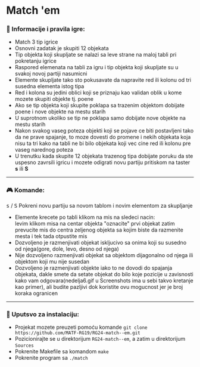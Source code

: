 # Match 'em

### :memo: Informacije i pravila igre:
* Match 3 tip igrice <br>
* Osnovni zadatak je skupiti 12 objekata <br>
* Tip objekta koji skupljate se nalazi sa leve strane na maloj tabli pri pokretanju igrice <br>
* Raspored elemenata na tabli za igru i tip objekta koji skupljate su u svakoj novoj partiji nasumicni <br>
* Elemente skupljate tako sto pokusavate da napravite red ili kolonu od tri susedna elementa istog tipa <br>
* Red i kolona su jedini oblici koji se priznaju kao validan oblik u kome mozete skupiti objekte tj. poene
* Ako se tip objekta koji skupite poklapa sa trazenim objektom dobijate poene i nove objekte na mestu starih <br>
* U suprotnom ukoliko se tip ne poklapa samo dobijate nove objekte na mestu starih <br>
* Nakon svakog vaseg poteza objekti koji se pojave ce biti postavljeni tako da ne prave spajanje, 
to moze dovesti do promene i nekih objekata koja nisu ta tri kako na tabli ne bi bilo objekata koji vec cine red ili kolonu
pre vaseg narednog poteza
* U trenutku kada skupite 12 objekata trazenog tipa dobijate poruku da ste uspesno zavrsili igricu i mozete 
  odigrati novu partiju pritiskom na taster **s** ili **S**
<hr>

### :video_game: Komande:
<kbd>s</kbd> / <kbd>S</kbd> Pokreni novu partiju sa novom tablom i novim elementom za skupljanje <br>
* Elemente krecete po tabli klikom na mis na sledeci nacin: <br>
levim klikom misa na centar objekta "oznacite" prvi objekat zatim prevucite mis do centra zeljenog objekta sa kojim biste da razmenite mesta i tek tada otpustite mis <br> 
* Dozvoljeno je razmenjivati objekat iskljucivo sa onima koji su susedno od njega(gore, dole, levo, desno od njega) <br>
* Nije dozvoljeno razmenjivati objekat sa objektom dijagonalno od njega ili objektom koji mu nije susedan <br> 
* Dozvoljeno je razmenjivati objekte iako to ne dovodi do spajanja objekata, dakle smete da setate objekat do bilo koje pozicije u zavisnosti kako vam odgovara(nedelja6.gif u Screenshots ima u sebi takvo kretanje kao primer), ali budite 
pazljivi dok koristite ovu mogucnost jer je broj koraka ogranicen

<hr>

### :wrench: Uputsvo za instalaciju:
* Projekat mozete preuzeti pomoću komande `git clone https://github.com/MATF-RG19/RG24-match--em.git` <br>
* Pozicionirajte se u direktorijum `RG24-match--em`, a zatim u direktorijum `Sources`
* Pokrenite Makefile  sa komandom `make` <br>
* Pokrenite program sa `./match`
